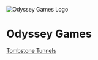 ![Odyssey Games Logo](https://user-images.githubusercontent.com/59575572/228020486-2325bc73-6b03-4ffb-a1a7-b85978ab1ca3.png)


# Odyssey Games

[Tombstone Tunnels](https://github.com/Odyssey-Games/TombstoneTunnels)
